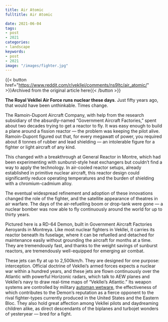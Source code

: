 ```yaml
---
title: Air Atomic
fulltitle: Air Atomic

date: 2021-06-04
tags:
- post
- 2021
categories:
- landscape
keywords:
- post
- 2021
image: "/images/fighter.jpg"
---
```


{{< button href="https://www.reddit.com/r/vekllei/comments/ns9ltc/air_atomic/" >}}Archived from the original article here{{< /button >}}

**The Royal Vekllei Air Force runs nuclear these days**. Just fifty years ago, that would have been unthinkable. Times change.

The Ramoin-Dupont Aircraft Company, with help from the research subsidiary of the absurdly-named “Government Aircraft Factories,” spent about two decades trying to get a reactor to fly. It was easy enough to build a plane around a fission reactor — the problem was keeping the pilot alive. Ramoin-Dupont figured out that, for every megawatt of power, you required about 8 tonnes of rubber and lead shielding — an intolerable figure for a fighter or light aircraft of any kind.

This changed with a breakthrough at General Reactor in Montre, which had been experimenting with sunburst-style heat exchangers but couldn’t find a way to apply the technology. In air-cooled reactor setups, already established in primitive nuclear aircraft, this reactor design could significantly reduce operating temperatures and the burden of shielding with a chromium-cadmium alloy.

The eventual widespread refinement and adoption of these innovations changed the role of the fighter, and the satellite appearance of theatres in air warfare. The days of the air-refuelling boom or drop-tank were gone — a nuclear bomber was now able to fly continuously around the world for up to thirty years.

Pictured here is a RD-64 Demon, built in Government Aircraft Factories Aeroyards in Montreya. Like most nuclear fighters in Vekllei, it carries its reactor beneath its fuselage, where it can be refuelled and detached for maintenance easily without grounding the aircraft for months at a time. They are tremendously fast, and thanks to the weight savings of sunburst reactors, are tremendously well-equipped for emerging air combat.

These jets can fly at up to 2,500km/h. They are designed for one purpose: interception. Official doctrine of Vekllei’s armed forces expects a nuclear war within a hundred years, and these jets are flown continuously over the Atlantic with powerful Horizonic radars, which talk to AEW planes and Vekllei’s navy to draw real-time maps of “Vekllei’s Atlantic.” Its weapon systems are controlled by military [automan wetware](https://millmint.net/posts/2021-01-11-automen/), the effectiveness of which contributes to the Demon’s reputation as a fierce opponent to the rival fighter-types currently produced in the United States and the Eastern Bloc. They also hold great affection among Vekllei pilots and daydreaming children alike, as direct descendants of the biplanes and turbojet wonders of yesteryear — bred for a fight.
